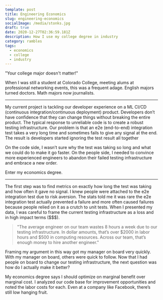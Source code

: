 ```yaml
---
template: post
title: Engineering Economics
slug: engineering-economics
socialImage: /media/stonks.jpg
draft: true
date: 2020-12-27T02:36:59.181Z
description: How I use my college degree in industry
category: rambles
tags:
  - economics
  - college
  - industry
---
```

<!--StartFragment-->

"Your college major doesn't matter!"

When I was still a student at Colorado College, meeting alums at professional networking events, this was a frequent adage. English majors turned doctors. Math majors now journalists. 


- - -

My current project is tackling our developer experience on a ML CI/CD (continuous integration/continuous deployment) product. Developers don’t have confidence that they can change things without breaking the entire product. The typical response to unreliable code is to create a robust testing infrastructure. Our problem is that an e2e (end-to-end) integration test takes a very long time and sometimes fails to give any signal at the end. The result is developers started ignoring the test result all together

On the code side, I wasn’t sure why the test was taking so long and what we could do to make it go faster. On the people side, I needed to convince more experienced engineers to abandon their failed testing infrastructure and embrace a new order. 

Enter my economics degree.

- - -

The first step was to find metrics on exactly how long the test was taking and how often it gave no signal. I knew people were attached to the e2e integration test due to risk aversion. The stats told me it was rare the e2e integration test actually prevented a failure and more often caused failures because people relied on it as a crutch to unit tests. When I presented my data, I was careful to frame the current testing infrastructure as a loss and in high impact terms ($$$). 

> "The average engineer on our team wastes 8 hours a week due to our testing infrastructure. In dollar amounts, that’s over $2000 in labor hours and $500 in computing resources. Across our team, that’s enough money to hire another engineer." 

Framing my argument in this way got my manager on board very quickly. With my manager on board, others were quick to follow. Now that I had people on board to change our testing infrastructure, the next question was how do I actually make it better? 

My economics degree says I should optimize on marginal benefit over marginal cost. I analyzed our code base for improvement opportunities and noted the labor costs for each. Even at a company like Facebook, there’s still low hanging fruit. 



<!--EndFragment-->